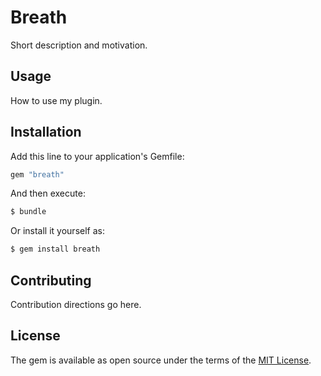 # Breath
Short description and motivation.

## Usage
How to use my plugin.

## Installation
Add this line to your application's Gemfile:

```ruby
gem "breath"
```

And then execute:
```bash
$ bundle
```

Or install it yourself as:
```bash
$ gem install breath
```

## Contributing
Contribution directions go here.

## License
The gem is available as open source under the terms of the [MIT License](https://opensource.org/licenses/MIT).
